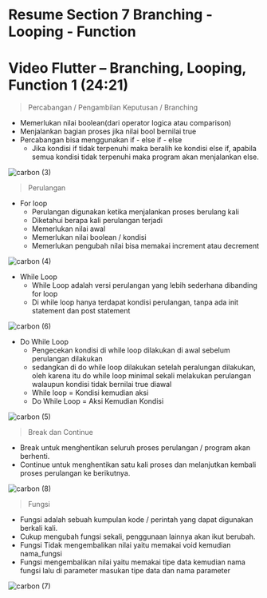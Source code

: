 # Resume Section 7 Branching - Looping - Function
# Video Flutter – Branching, Looping, Function 1 (24:21)

> Percabangan / Pengambilan Keputusan / Branching

- Memerlukan nilai boolean(dari operator logica atau comparison)
- Menjalankan bagian proses jika nilai bool bernilai true
- Percabangan bisa menggunakan if - else if - else
    - Jika kondisi if tidak terpenuhi maka beralih ke kondisi else if, apabila semua kondisi tidak terpenuhi maka program akan menjalankan else.  

![carbon (3)](https://user-images.githubusercontent.com/87520408/220849942-d91ccbf7-eaed-4f00-9a9b-fcd1b2422972.png)


> Perulangan
- For loop
    - Perulangan digunakan ketika menjalankan proses berulang kali
    - Diketahui berapa kali perulangan terjadi
    - Memerlukan nilai awal
    - Memerlukan nilai boolean / kondisi
    - Memerlukan pengubah nilai bisa memakai increment atau decrement

![carbon (4)](https://user-images.githubusercontent.com/87520408/220850227-23acdfe0-daed-4308-8c8b-1ed92ef2f54e.png)


- While Loop
    - While Loop adalah versi perulangan yang lebih sederhana dibanding for loop
    - Di while loop hanya terdapat kondisi perulangan, tanpa ada init statement dan post statement

![carbon (6)](https://user-images.githubusercontent.com/87520408/220850666-647da8c0-ee22-4306-bdde-02ba3573d08c.png)


- Do While Loop
    - Pengecekan kondisi di while loop dilakukan di awal sebelum perulangan dilakukan
    - sedangkan di do while loop dilakukan setelah peralungan dilakukan, oleh karena itu do while loop minimal sekali melakukan perulangan walaupun kondisi tidak bernilai true diawal
    - While loop = Kondisi kemudian aksi
    - Do While Loop = Aksi Kemudian Kondisi

![carbon (5)](https://user-images.githubusercontent.com/87520408/220850490-ef059e84-7aaa-44ff-b3e3-95cfade5f81e.png)

> Break dan Continue

- Break untuk menghentikan seluruh proses perulangan / program akan berhenti.
- Continue untuk menghentikan satu kali proses dan melanjutkan kembali proses perulangan ke berikutnya.

![carbon (8)](https://user-images.githubusercontent.com/87520408/220852168-02e9b35f-11cc-4d6d-b472-35d7d65c369c.png)

> Fungsi

- Fungsi adalah sebuah kumpulan kode / perintah yang dapat digunakan berkali kali.
- Cukup mengubah fungsi sekali, penggunaan lainnya akan ikut berubah.
- Fungsi Tidak mengembalikan nilai yaitu memakai void kemudian nama_fungsi
- Fungsi mengembalikan nilai yaitu memakai tipe data kemudian nama fungsi lalu di parameter masukan tipe data dan nama parameter

![carbon (7)](https://user-images.githubusercontent.com/87520408/220851929-51f2de55-1ed5-4b91-95a6-2a568d32573d.png)
